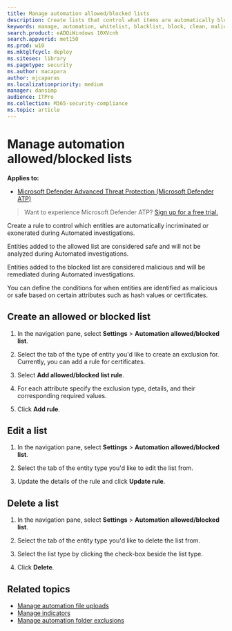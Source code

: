 ```yaml
---
title: Manage automation allowed/blocked lists
description: Create lists that control what items are automatically blocked or allowed during an automatic investigation.
keywords: manage, automation, whitelist, blacklist, block, clean, malicious
search.product: eADQiWindows 10XVcnh
search.appverid: met150
ms.prod: w10
ms.mktglfcycl: deploy
ms.sitesec: library
ms.pagetype: security
ms.author: macapara
author: mjcaparas
ms.localizationpriority: medium
manager: dansimp
audience: ITPro
ms.collection: M365-security-compliance 
ms.topic: article
---
```


# Manage automation allowed/blocked lists

**Applies to:**
- [Microsoft Defender Advanced Threat Protection (Microsoft Defender ATP)](https://go.microsoft.com/fwlink/p/?linkid=2069559)



>Want to experience Microsoft Defender ATP? [Sign up for a free trial.](https://www.microsoft.com/en-us/WindowsForBusiness/windows-atp?ocid=docs-wdatp-automationexclusionlist-abovefoldlink)

Create a rule to control which entities are automatically incriminated or exonerated during Automated investigations.  

Entities added to the allowed list are considered safe and will not be analyzed during Automated investigations.

Entities added to the blocked list are considered malicious and will be remediated during Automated investigations.

You can define the conditions for when entities are identified as malicious or safe based on certain attributes such as hash values or certificates. 

## Create an allowed or blocked list
1. In the navigation pane, select **Settings** > **Automation allowed/blocked list**.  

2. Select the tab of the type of entity you'd like to create an exclusion for. Currently, you can add a rule for certificates. 

3. Select **Add allowed/blocked list rule**.

4. For each attribute specify the exclusion type, details, and their corresponding required values.
    
5. Click **Add rule**.

## Edit a list
1. In the navigation pane, select **Settings** > **Automation allowed/blocked list**.  

2. Select the tab of the entity type you'd like to edit the list from.  

3. Update the details of the rule and click **Update rule**.

## Delete a list 
1. In the navigation pane, select **Settings** > **Automation allowed/blocked list**.  

2. Select the tab of the entity type you'd like to delete the list from.

3. Select the list type by clicking the check-box beside the list type.

4. Click **Delete**.


## Related topics
- [Manage automation file uploads](manage-automation-file-uploads.md)
- [Manage indicators](manage-indicators.md)
- [Manage automation folder exclusions](manage-automation-folder-exclusions.md)
